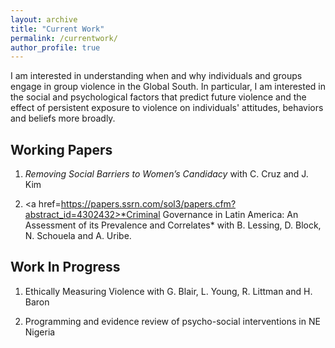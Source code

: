 ```yaml
---
layout: archive
title: "Current Work"
permalink: /currentwork/
author_profile: true
---
```


I am interested in understanding when and why individuals and groups engage in group violence in the Global South. In particular, I am interested in the social and psychological factors that predict future violence and the effect of persistent exposure to violence on individuals' attitudes, behaviors and beliefs more broadly. 

## Working Papers

1. *Removing Social Barriers to Women’s Candidacy* with C. Cruz and J. Kim

2. <a href=https://papers.ssrn.com/sol3/papers.cfm?abstract_id=4302432>*Criminal Governance in Latin America: An Assessment of its Prevalence and Correlates*</a> with B. Lessing, D. Block, N. Schouela and A. Uribe. 

## Work In Progress

1. Ethically Measuring Violence with G. Blair, L. Young, R. Littman and H. Baron 

2. Programming and evidence review of psycho-social interventions in NE Nigeria




